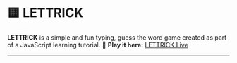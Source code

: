 # 🟨 LETTRICK

**LETTRICK** is a simple and fun typing, guess the word game created as part of a JavaScript learning tutorial.
🔗 **Play it here:** [LETTRICK Live](https://lettrick.vercel.app)

---

